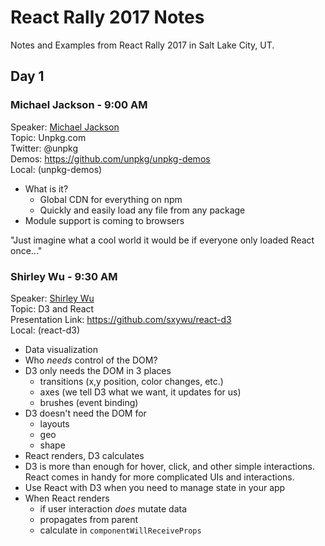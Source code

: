 # React Rally 2017 Notes
Notes and Examples from React Rally 2017 in Salt Lake City, UT.

## Day 1

### Michael Jackson - 9:00 AM
Speaker: [Michael Jackson](https://github.com/mjackson)<br>
Topic: Unpkg.com<br>
Twitter: @unpkg<br>
Demos: https://github.com/unpkg/unpkg-demos<br>
Local: (unpkg-demos) <br>

- What is it?
    - Global CDN for everything on npm
    - Quickly and easily load any file from any package
- Module support is coming to browsers

"Just imagine what a cool world it would be if everyone only loaded React once..."

### Shirley Wu - 9:30 AM
Speaker: [Shirley Wu](https://github.com/sxywu)<br>
Topic: D3 and React<br>
Presentation Link: https://github.com/sxywu/react-d3<br>
Local: (react-d3) <br>

- Data visualization
- Who *needs* control of the DOM?
- D3 only needs the DOM in 3 places
    + transitions (x,y position, color changes, etc.)
    + axes (we tell D3 what we want, it updates for us)
    + brushes (event binding)
- D3 doesn't need the DOM for
    + layouts
    + geo
    + shape
- React renders, D3 calculates
- D3 is more than enough for hover, click, and other simple interactions. React comes in handy for more complicated UIs and interactions.
- Use React with D3 when you need to manage state in your app
- When React renders
    + if user interaction *does* mutate data
    + propagates from parent
    + calculate in `componentWillReceiveProps`


